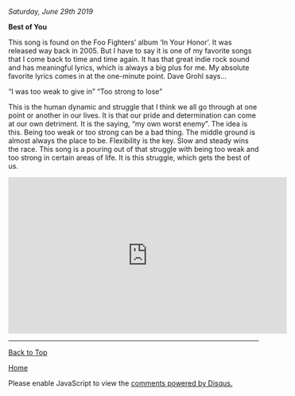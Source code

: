 <i> Saturday, June 29th 2019 </i>

<b> Best of You </b>

This song is found on the Foo Fighters’ album ‘In Your Honor’. It was released way back in 2005. But I have to say it is one of my favorite songs that I come back to time and time again. It has that great indie rock sound and has meaningful lyrics, which is always a big plus for me. My absolute favorite lyrics comes in at the one-minute point. Dave Grohl says…

“I was too weak to give in”
“Too strong to lose”

This is the human dynamic and struggle that I think we all go through at one point or another in our lives. It is that our pride and determination can come at our own detriment. It is the saying, “my own worst enemy”. The idea is this. Being too weak or too strong can be a bad thing. The middle ground is almost always the place to be. Flexibility is the key. Slow and steady wins the race. This song is a pouring out of that struggle with being too weak and too strong in certain areas of life. It is this struggle, which gets the best of us.

<iframe width="560" height="315" src="https://www.youtube.com/embed/h_L4Rixya64?start=60" frameborder="0" allow="accelerometer; autoplay; encrypted-media; gyroscope; picture-in-picture" allowfullscreen></iframe>

* * *


<a href="https://shea08.github.io/bestofyou">Back to Top</a>

[Home](./)

<div id="disqus_thread"></div>
<script>

/**
*  RECOMMENDED CONFIGURATION VARIABLES: EDIT AND UNCOMMENT THE SECTION BELOW TO INSERT DYNAMIC VALUES FROM YOUR PLATFORM OR CMS.
*  LEARN WHY DEFINING THESE VARIABLES IS IMPORTANT: https://disqus.com/admin/universalcode/#configuration-variables*/
/*
var disqus_config = function () {
this.page.url = "https://shea08.github.io/bestofyou";  // Replace PAGE_URL with your page's canonical URL variable
this.page.identifier = "/bestofyou/"; // Replace PAGE_IDENTIFIER with your page's unique identifier variable
};
*/
(function() { // DON'T EDIT BELOW THIS LINE
var d = document, s = d.createElement('script');
s.src = 'https://shea08.disqus.com/embed.js';
s.setAttribute('data-timestamp', +new Date());
(d.head || d.body).appendChild(s);
})();
</script>
<noscript>Please enable JavaScript to view the <a href="https://disqus.com/?ref_noscript">comments powered by Disqus.</a></noscript>
                            

 
